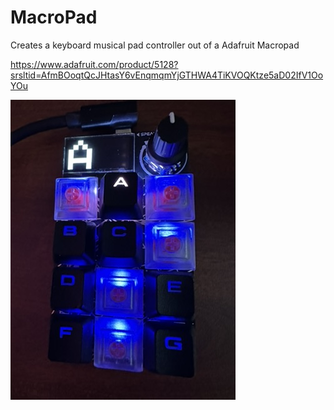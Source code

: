 # MacroPad

Creates a keyboard musical pad controller out of a Adafruit Macropad

https://www.adafruit.com/product/5128?srsltid=AfmBOoqtQcJHtasY6vEnqmqmYjGTHWA4TiKVOQKtze5aD02IfV1OoYOu

![Macropad in the Key of A](39E2FF24-5072-4F69-85A7-ED6BE4784D05_4_5005_c.jpeg)
